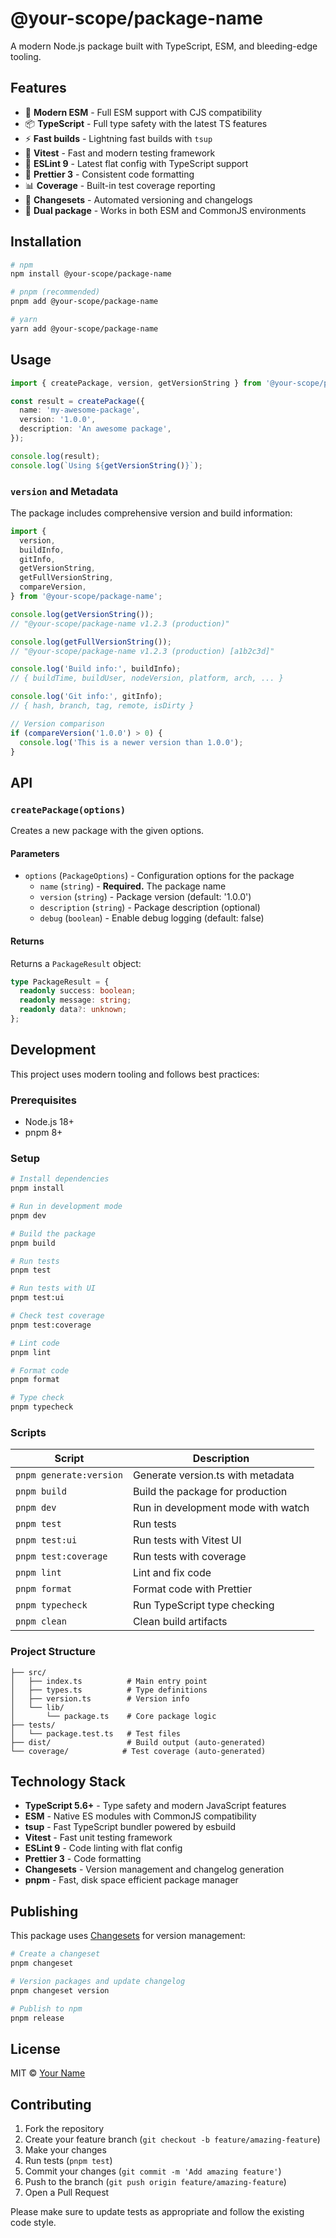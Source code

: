 # @your-scope/package-name

A modern Node.js package built with TypeScript, ESM, and bleeding-edge tooling.

## Features

- 🚀 **Modern ESM** - Full ESM support with CJS compatibility
- 📦 **TypeScript** - Full type safety with the latest TS features
- ⚡ **Fast builds** - Lightning fast builds with `tsup`
- 🧪 **Vitest** - Fast and modern testing framework
- 🔧 **ESLint 9** - Latest flat config with TypeScript support
- 🎨 **Prettier 3** - Consistent code formatting
- 📊 **Coverage** - Built-in test coverage reporting
- 🔄 **Changesets** - Automated versioning and changelogs
- 🎯 **Dual package** - Works in both ESM and CommonJS environments

## Installation

```bash
# npm
npm install @your-scope/package-name

# pnpm (recommended)
pnpm add @your-scope/package-name

# yarn
yarn add @your-scope/package-name
```

## Usage

```typescript
import { createPackage, version, getVersionString } from '@your-scope/package-name';

const result = createPackage({
  name: 'my-awesome-package',
  version: '1.0.0',
  description: 'An awesome package',
});

console.log(result);
console.log(`Using ${getVersionString()}`);
```

### `version` and Metadata

The package includes comprehensive version and build information:

```typescript
import {
  version,
  buildInfo,
  gitInfo,
  getVersionString,
  getFullVersionString,
  compareVersion,
} from '@your-scope/package-name';

console.log(getVersionString());
// "@your-scope/package-name v1.2.3 (production)"

console.log(getFullVersionString());
// "@your-scope/package-name v1.2.3 (production) [a1b2c3d]"

console.log('Build info:', buildInfo);
// { buildTime, buildUser, nodeVersion, platform, arch, ... }

console.log('Git info:', gitInfo);
// { hash, branch, tag, remote, isDirty }

// Version comparison
if (compareVersion('1.0.0') > 0) {
  console.log('This is a newer version than 1.0.0');
}
```

## API

### `createPackage(options)`

Creates a new package with the given options.

#### Parameters

- `options` (`PackageOptions`) - Configuration options for the package
  - `name` (`string`) - **Required.** The package name
  - `version` (`string`) - Package version (default: '1.0.0')
  - `description` (`string`) - Package description (optional)
  - `debug` (`boolean`) - Enable debug logging (default: false)

#### Returns

Returns a `PackageResult` object:

```typescript
type PackageResult = {
  readonly success: boolean;
  readonly message: string;
  readonly data?: unknown;
};
```

## Development

This project uses modern tooling and follows best practices:

### Prerequisites

- Node.js 18+
- pnpm 8+

### Setup

```bash
# Install dependencies
pnpm install

# Run in development mode
pnpm dev

# Build the package
pnpm build

# Run tests
pnpm test

# Run tests with UI
pnpm test:ui

# Check test coverage
pnpm test:coverage

# Lint code
pnpm lint

# Format code
pnpm format

# Type check
pnpm typecheck
```

### Scripts

| Script                  | Description                        |
| ----------------------- | ---------------------------------- |
| `pnpm generate:version` | Generate version.ts with metadata  |
| `pnpm build`            | Build the package for production   |
| `pnpm dev`              | Run in development mode with watch |
| `pnpm test`             | Run tests                          |
| `pnpm test:ui`          | Run tests with Vitest UI           |
| `pnpm test:coverage`    | Run tests with coverage            |
| `pnpm lint`             | Lint and fix code                  |
| `pnpm format`           | Format code with Prettier          |
| `pnpm typecheck`        | Run TypeScript type checking       |
| `pnpm clean`            | Clean build artifacts              |

### Project Structure

```
├── src/
│   ├── index.ts          # Main entry point
│   ├── types.ts          # Type definitions
│   ├── version.ts        # Version info
│   └── lib/
│       └── package.ts    # Core package logic
├── tests/
│   └── package.test.ts   # Test files
├── dist/                 # Build output (auto-generated)
└── coverage/            # Test coverage (auto-generated)
```

## Technology Stack

- **TypeScript 5.6+** - Type safety and modern JavaScript features
- **ESM** - Native ES modules with CommonJS compatibility
- **tsup** - Fast TypeScript bundler powered by esbuild
- **Vitest** - Fast unit testing framework
- **ESLint 9** - Code linting with flat config
- **Prettier 3** - Code formatting
- **Changesets** - Version management and changelog generation
- **pnpm** - Fast, disk space efficient package manager

## Publishing

This package uses [Changesets](https://github.com/changesets/changesets) for version management:

```bash
# Create a changeset
pnpm changeset

# Version packages and update changelog
pnpm changeset version

# Publish to npm
pnpm release
```

## License

MIT © [Your Name](https://github.com/your-username)

## Contributing

1. Fork the repository
2. Create your feature branch (`git checkout -b feature/amazing-feature`)
3. Make your changes
4. Run tests (`pnpm test`)
5. Commit your changes (`git commit -m 'Add amazing feature'`)
6. Push to the branch (`git push origin feature/amazing-feature`)
7. Open a Pull Request

Please make sure to update tests as appropriate and follow the existing code style.
